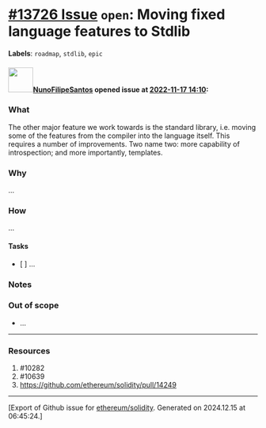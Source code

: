 # [\#13726 Issue](https://github.com/ethereum/solidity/issues/13726) `open`: Moving fixed language features to Stdlib
**Labels**: `roadmap`, `stdlib`, `epic`


#### <img src="https://avatars.githubusercontent.com/u/2582498?u=a1331723a724eb612a66f75abee3048448e2fe01&v=4" width="50">[NunoFilipeSantos](https://github.com/NunoFilipeSantos) opened issue at [2022-11-17 14:10](https://github.com/ethereum/solidity/issues/13726):

### What

The other major feature we work towards is the standard library, i.e. moving some of the features from the compiler into the language itself. This requires a number of improvements. Two name two: more capability of introspection; and more importantly, templates.


### Why

...

### How

...

#### Tasks

- [ ] ...

### Notes


### Out of scope

- ...

---
### Resources

1. #10282 
1. #10639
2. https://github.com/ethereum/solidity/pull/14249




-------------------------------------------------------------------------------



[Export of Github issue for [ethereum/solidity](https://github.com/ethereum/solidity). Generated on 2024.12.15 at 06:45:24.]
